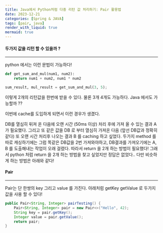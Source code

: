 ```yaml
---
title: Java에서 Python처럼 다중 리턴 값 처리하기: Pair 활용법
date: 2023-12-21
categories: [Spring & JAVA]
tags: [pair, java]
render_with_liquid: true
mermaid: true
---
```

#### 두가지 값을 리턴 할 수 있을까 ?
---
python 에서는 이런 문법이 가능하다!
```python
def get_sum_and_mul(num1, num2):
	return num1 + num2, num1 * num2

sum_result, mul_result = get_sum_and_mul(3, 5);
```
이렇게 2개의 리턴값을 한번에 받을 수 있다. 물론 3개 4개도 가능하다. Java 에서도 가능할까 ??

이번에 cache를 도입하게 되면서 이런 경우가 생겼다.

DB를 열심히 뒤져 온 다음에 오랜 시간 (50ms 이상) 처리 후에 가져 올 수  있는 결과 A 가 필요했다.
그리고 또 같은 값을 DB 로 부터 열심히 가져온 다음 (앞선 DB값과 정확히 같다) 또 오랜 시간 처리후 나오는 결과 B 를 caching 하고 싶었다.
두가지 method 를 따로 캐싱하기에는 그럼 똑같은 DB값을 2번 가져와야하고, DB결과를 가져오기에는 A, B 를 도출해내는 작업이 오래 걸렸다. 따라서 return 을 2개 하는 방법이 필요했다!
그래서 python 처럼 return 을 2개 하는 방법을 찾고 싶었지만 정답은 없었다.. 다만 비슷하게 하는 방법은 아래와 같다!

#### Pair
---
Pair는 단 한쌍의 key 그리고 value 를 가진다. 아래처럼 getKey getValue 로 두가지 값을 사용 할 수 있다!

```java
public Pair<String, Integer> pairTesting() {
	Pair<String, Integer> pair = new Pair<>("Hello", 42);
	String key = pair.getKey();
	Integer value = pair.getValue();
	return pair;
}
```